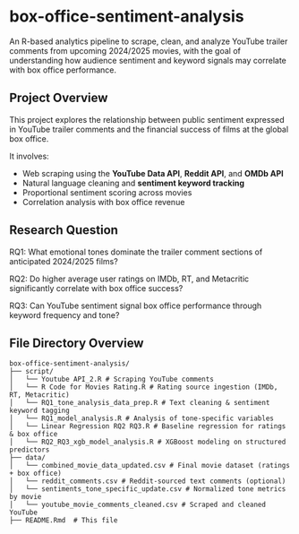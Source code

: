 # box-office-sentiment-analysis
An R-based analytics pipeline to scrape, clean, and analyze YouTube trailer comments from upcoming 2024/2025 movies, with the goal of understanding how audience sentiment and keyword signals may correlate with box office performance.


## Project Overview

This project explores the relationship between public sentiment expressed in YouTube trailer comments and the financial success of films at the global box office.

It involves:
- Web scraping using the **YouTube Data API**, **Reddit API**, and **OMDb API**
- Natural language cleaning and **sentiment keyword tracking**
- Proportional sentiment scoring across movies
- Correlation analysis with box office revenue


## Research Question

RQ1: What emotional tones dominate the trailer comment sections of anticipated 2024/2025 films?

RQ2: Do higher average user ratings on IMDb, RT, and Metacritic significantly correlate with box office success?

RQ3: Can YouTube sentiment signal box office performance through keyword frequency and tone?


## File Directory Overview
    box-office-sentiment-analysis/
    ├── script/
    │   └── Youtube API_2.R # Scraping YouTube comments
    │   └── R Code for Movies Rating.R # Rating source ingestion (IMDb, RT, Metacritic)
    │   └── RQ1_tone_analysis_data_prep.R # Text cleaning & sentiment keyword tagging
    │   └── RQ1_model_analysis.R # Analysis of tone-specific variables
    │   └── Linear Regression RQ2 RQ3.R # Baseline regression for ratings & box office
    │   └── RQ2_RQ3_xgb_model_analysis.R # XGBoost modeling on structured predictors
    ├── data/
    │   └── combined_movie_data_updated.csv # Final movie dataset (ratings + box office)
    │   └── reddit_comments.csv # Reddit-sourced text comments (optional)
    │   └── sentiments_tone_specific_update.csv # Normalized tone metrics by movie
    │   └── youtube_movie_comments_cleaned.csv # Scraped and cleaned YouTube
    ├── README.Rmd  # This file


